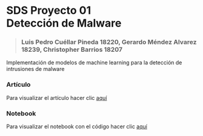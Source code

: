 # SDS Proyecto 01 <br> Detección de Malware
> ### Luis Pedro Cuéllar Pineda 18220, Gerardo Méndez Alvarez 18239, Christopher Barrios 18207

Implementación de modelos de machine learning para la detección de intrusiones de malware

### Artículo ###
Para visualizar el artículo hacer clic [aquí](SDS_Proyecto_1)

### Notebook ###
Para visualizar el notebook con el código hacer clic [aquí](analysis.ipynb)

